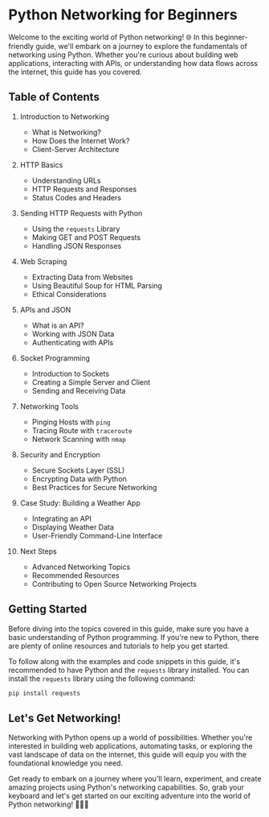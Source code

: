 # Python Networking for Beginners

Welcome to the exciting world of Python networking! 🌐 In this beginner-friendly guide, we'll embark on a journey to explore the fundamentals of networking using Python. Whether you're curious about building web applications, interacting with APIs, or understanding how data flows across the internet, this guide has you covered.

## Table of Contents

1. Introduction to Networking
    - What is Networking?
    - How Does the Internet Work?
    - Client-Server Architecture

2. HTTP Basics
    - Understanding URLs
    - HTTP Requests and Responses
    - Status Codes and Headers

3. Sending HTTP Requests with Python
    - Using the `requests` Library
    - Making GET and POST Requests
    - Handling JSON Responses

4. Web Scraping
    - Extracting Data from Websites
    - Using Beautiful Soup for HTML Parsing
    - Ethical Considerations

5. APIs and JSON
    - What is an API?
    - Working with JSON Data
    - Authenticating with APIs

6. Socket Programming
    - Introduction to Sockets
    - Creating a Simple Server and Client
    - Sending and Receiving Data

7. Networking Tools
    - Pinging Hosts with `ping`
    - Tracing Route with `traceroute`
    - Network Scanning with `nmap`

8. Security and Encryption
    - Secure Sockets Layer (SSL)
    - Encrypting Data with Python
    - Best Practices for Secure Networking

9. Case Study: Building a Weather App
    - Integrating an API
    - Displaying Weather Data
    - User-Friendly Command-Line Interface

10. Next Steps
    - Advanced Networking Topics
    - Recommended Resources
    - Contributing to Open Source Networking Projects

## Getting Started

Before diving into the topics covered in this guide, make sure you have a basic understanding of Python programming. If you're new to Python, there are plenty of online resources and tutorials to help you get started.

To follow along with the examples and code snippets in this guide, it's recommended to have Python and the `requests` library installed. You can install the `requests` library using the following command:

```bash
pip install requests
```

## Let's Get Networking!

Networking with Python opens up a world of possibilities. Whether you're interested in building web applications, automating tasks, or exploring the vast landscape of data on the internet, this guide will equip you with the foundational knowledge you need.

Get ready to embark on a journey where you'll learn, experiment, and create amazing projects using Python's networking capabilities. So, grab your keyboard and let's get started on our exciting adventure into the world of Python networking! 🚀🔌🐍